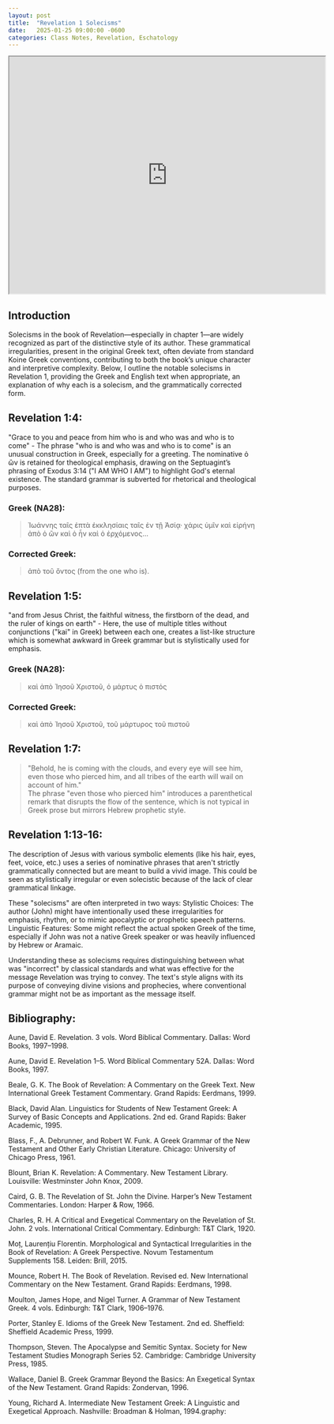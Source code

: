 ```yaml
---
layout: post
title:  "Revelation 1 Solecisms"
date:   2025-01-25 09:00:00 -0600
categories: Class Notes, Revelation, Eschatology
---
```


<iframe src="https://drive.google.com/file/d/1OMwKY94iPj5BEQDo8G7DfCjS5rib4SHY/preview" width="640" height="480" allow="autoplay"></iframe>


## Introduction
Solecisms in the book of Revelation—especially in chapter 1—are widely recognized as part of the distinctive style of its author. These grammatical irregularities, present in the original Greek text, often deviate from standard Koine Greek conventions, contributing to both the book’s unique character and interpretive complexity. Below, I outline the notable solecisms in Revelation 1, providing the Greek and English text when appropriate, an explanation of why each is a solecism, and the grammatically corrected form.

## Revelation 1:4:
"Grace to you and peace from him who is and who was and who is to come" - The phrase "who is and who was and who is to come" is an unusual construction in Greek, especially for a greeting. The nominative ὁ ὢν is retained for theological emphasis, drawing on the Septuagint’s phrasing of Exodus 3:14 ("I AM WHO I AM") to highlight God's eternal existence. The standard grammar is subverted for rhetorical and theological purposes.

### Greek (NA28):
>Ἰωάννης ταῖς ἑπτὰ ἐκκλησίαις ταῖς ἐν τῇ Ἀσίᾳ· χάρις ὑμῖν καὶ εἰρήνη ἀπὸ ὁ ὢν καὶ ὁ ἦν καὶ ὁ ἐρχόμενος...

### Corrected Greek: 
>ἀπὸ τοῦ ὄντος (from the one who is).

## Revelation 1:5:
"and from Jesus Christ, the faithful witness, the firstborn of the dead, and the ruler of kings on earth" - Here, the use of multiple titles without conjunctions ("kai" in Greek) between each one, creates a list-like structure which is somewhat awkward in Greek grammar but is stylistically used for emphasis.

### Greek (NA28):
>καὶ ἀπὸ Ἰησοῦ Χριστοῦ, ὁ μάρτυς ὁ πιστός

### Corrected Greek:
>καὶ ἀπὸ Ἰησοῦ Χριστοῦ, τοῦ μάρτυρος τοῦ πιστοῦ

## Revelation 1:7:
>"Behold, he is coming with the clouds, and every eye will see him, even those who pierced him, and all tribes of the earth will wail on account of him."  
The phrase "even those who pierced him" introduces a parenthetical remark that disrupts the flow of the sentence, which is not typical in Greek prose but mirrors Hebrew prophetic style.

## Revelation 1:13-16:
The description of Jesus with various symbolic elements (like his hair, eyes, feet, voice, etc.) uses a series of nominative phrases that aren't strictly grammatically connected but are meant to build a vivid image. This could be seen as stylistically irregular or even solecistic because of the lack of clear grammatical linkage.

These "solecisms" are often interpreted in two ways:
Stylistic Choices: The author (John) might have intentionally used these irregularities for emphasis, rhythm, or to mimic apocalyptic or prophetic speech patterns.
Linguistic Features: Some might reflect the actual spoken Greek of the time, especially if John was not a native Greek speaker or was heavily influenced by Hebrew or Aramaic.

Understanding these as solecisms requires distinguishing between what was "incorrect" by classical standards and what was effective for the message Revelation was trying to convey. The text's style aligns with its purpose of conveying divine visions and prophecies, where conventional grammar might not be as important as the message itself.

## Bibliography:
Aune, David E. Revelation. 3 vols. Word Biblical Commentary. Dallas: Word Books, 1997–1998.

Aune, David E. Revelation 1–5. Word Biblical Commentary 52A. Dallas: Word Books, 1997.

Beale, G. K. The Book of Revelation: A Commentary on the Greek Text. New International Greek Testament Commentary. Grand Rapids: Eerdmans, 1999.

Black, David Alan. Linguistics for Students of New Testament Greek: A Survey of Basic Concepts and Applications. 2nd ed. Grand Rapids: Baker Academic, 1995.

Blass, F., A. Debrunner, and Robert W. Funk. A Greek Grammar of the New Testament and Other Early Christian Literature. Chicago: University of Chicago Press, 1961.

Blount, Brian K. Revelation: A Commentary. New Testament Library. Louisville: Westminster John Knox, 2009.

Caird, G. B. The Revelation of St. John the Divine. Harper’s New Testament Commentaries. London: Harper & Row, 1966.

Charles, R. H. A Critical and Exegetical Commentary on the Revelation of St. John. 2 vols. International Critical Commentary. Edinburgh: T&T Clark, 1920.

Moț, Laurențiu Florentin. Morphological and Syntactical Irregularities in the Book of Revelation: A Greek Perspective. Novum Testamentum Supplements 158. Leiden: Brill, 2015.

Mounce, Robert H. The Book of Revelation. Revised ed. New International Commentary on the New Testament. Grand Rapids: Eerdmans, 1998.

Moulton, James Hope, and Nigel Turner. A Grammar of New Testament Greek. 4 vols. Edinburgh: T&T Clark, 1906–1976.

Porter, Stanley E. Idioms of the Greek New Testament. 2nd ed. Sheffield: Sheffield Academic Press, 1999.

Thompson, Steven. The Apocalypse and Semitic Syntax. Society for New Testament Studies Monograph Series 52. Cambridge: Cambridge University Press, 1985.

Wallace, Daniel B. Greek Grammar Beyond the Basics: An Exegetical Syntax of the New Testament. Grand Rapids: Zondervan, 1996.

Young, Richard A. Intermediate New Testament Greek: A Linguistic and Exegetical Approach. Nashville: Broadman & Holman, 1994.graphy:


<script src="https://www.biblegateway.com/public/link-to-us/tooltips/bglinks.js" type="text/javascript"></script>
<script type="text/javascript">
BGLinks.version = "ESV";
BGLinks.linkVerses();
</script>
